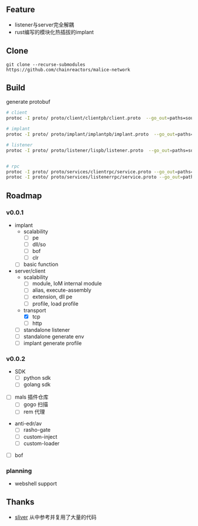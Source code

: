 
## Feature

* listener与server完全解耦
* rust编写的模块化热插拔的implant


## Clone

`git clone --recurse-submodules https://github.com/chainreactors/malice-network`

## Build

generate protobuf

```bash
# client
protoc -I proto/ proto/client/clientpb/client.proto  --go_out=paths=source_relative:proto/

# implant
protoc -I proto/ proto/implant/implantpb/implant.proto  --go_out=paths=source_relative:proto/
```

``` bash
# listener
protoc -I proto/ proto/listener/lispb/listener.proto  --go_out=paths=source_relative:proto/


# rpc
protoc -I proto/ proto/services/clientrpc/service.proto --go_out=paths=source_relative:proto/ --go-grpc_out=paths=source_relative:proto/
protoc -I proto/ proto/services/listenerrpc/service.proto --go_out=paths=source_relative:proto/ --go-grpc_out=paths=source_relative:proto/
```


## Roadmap

### v0.0.1

- implant
  - scalability
    - [ ] pe
    - [ ] dll/so
    - [ ] bof
    - [ ] clr
  - [ ] basic function

- server/client
  - scalability
    - [ ] module, IoM internal module
    - [ ] alias, execute-assembly
    - [ ] extension, dll pe
    - [ ] profile, load profile
  - transport
    - [x] tcp
    - [ ] http
  - [ ] standalone listener
  - [ ] standalone generate env
  - [ ] implant generate profile

### v0.0.2

- SDK
  - [ ] python sdk
  - [ ] golang sdk
- [ ] mals 插件仓库
  - [ ] gogo 扫描
  - [ ] rem 代理
- anti-edr/av
  - [ ] rasho-gate
  - [ ] custom-inject
  - [ ] custom-loader
- [ ] bof
### planning

- webshell support

## Thanks 

- [sliver](https://github.com/BishopFox/sliver) 从中参考并复用了大量的代码